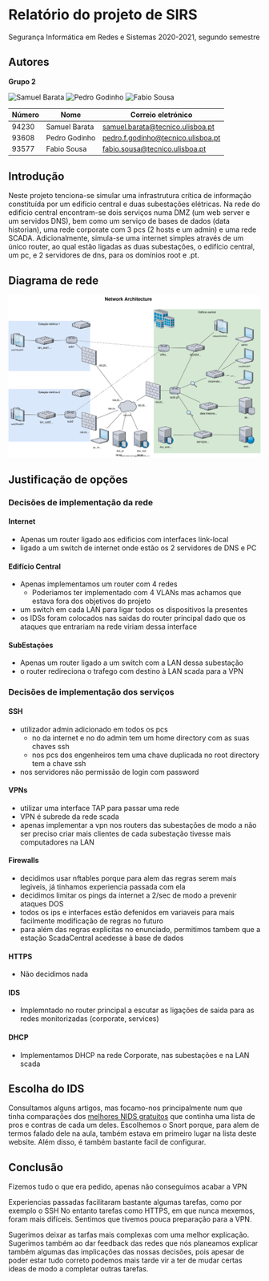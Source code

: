 # Relatório do projeto de SIRS

Segurança Informática em Redes e Sistemas 2020-2021, segundo semestre

## Autores

**Grupo 2**

![Samuel Barata][SamuelPhoto] ![Pedro Godinho][PedroPhoto] ![Fabio Sousa][FabioPhoto]

| Número | Nome              | Correio eletrónico                  |
| -------|-------------------|-------------------------------------|
| 94230  | Samuel Barata     | [samuel.barata@tecnico.ulisboa.pt](mailto:samuel.barata@tecnico.ulisboa.pt)   |
| 93608  | Pedro Godinho      | [pedro.f.godinho@tecnico.ulisboa.pt](mailto:pedro.f.godinho@tecnico.ulisboa.pt)     |
| 93577  | Fabio Sousa     | [fabio.sousa@tecnico.ulisboa.pt](mailto:fabio.sousa@tecnico.ulisboa.pt) |

## Introdução

Neste projeto tenciona-se simular uma infrastrutura crítica de informação constituída por um edifício central e duas subestações elétricas. Na rede do edifício central encontram-se dois serviços numa DMZ (um web server e um servidos DNS), bem como um serviço de bases de dados (data historian), uma rede corporate com 3 pcs (2 hosts e um admin) e uma rede SCADA. Adicionalmente, simula-se uma internet simples através de um único router, ao qual estão ligadas as duas subestações, o edifício central, um pc, e 2 servidores de dns, para os domínios root e .pt.

## Diagrama de rede

![Diagrama](projArch.svg)


## Justificação de opções

### Decisões de implementação da rede

#### Internet
- Apenas um router ligado aos edificios com interfaces link-local
- ligado a um switch de internet onde estão os 2 servidores de DNS e PC
#### Edifício Central
- Apenas implementamos um router com 4 redes
    - Poderiamos ter implementado com 4 VLANs mas achamos que estava fora dos objetivos do projeto
- um switch em cada LAN para ligar todos os dispositivos la presentes
- os IDSs foram colocados nas saidas do router principal dado que os ataques que entrariam na rede viriam dessa interface
#### SubEstações
- Apenas um router ligado a um switch com a LAN dessa subestação
- o router redireciona o trafego com destino à LAN scada para a VPN

### Decisões de implementação dos serviços

#### SSH
- utilizador admin adicionado em todos os pcs
    - no da internet e no do admin tem um home directory com as suas chaves ssh
    - nos pcs dos engenheiros tem uma chave duplicada no root directory tem a chave ssh
- nos servidores não permissão de login com password
#### VPNs
- utilizar uma interface TAP para passar uma rede
- VPN é subrede da rede scada
- apenas implementar a vpn nos routers das subestações de modo a não ser preciso criar mais clientes de cada subestação tivesse mais computadores na LAN
#### Firewalls
- decidimos usar nftables porque para alem das regras serem mais legiveis, já tinhamos experiencia passada com ela
- decidimos limitar os pings da internet a 2/sec de modo a prevenir ataques DOS
- todos os ips e interfaces estão defenidos em variaveis para mais facilmente modificação de regras no futuro
- para além das regras explicitas no enunciado, permitimos tambem que a estação ScadaCentral acedesse à base de dados
#### HTTPS
- Não decidimos nada
#### IDS
- Implemntado no router principal a escutar as ligações de saida para as redes monitorizadas (corporate, services)
#### DHCP
- Implementamos DHCP na rede Corporate, nas subestações e na LAN scada

## Escolha do IDS

Consultamos alguns artigos, mas focamo-nos principalmente num que tinha comparações dos [melhores NIDS gratuitos](https://www.upguard.com/blog/top-free-network-based-intrusion-detection-systems-ids-for-the-enterprise) que continha uma lista de pros e contras de cada um deles. Escolhemos o Snort porque, para alem de termos falado dele na aula, também estava em primeiro lugar na lista deste website. Além disso, é também bastante facil de configurar.


## Conclusão

Fizemos tudo o que era pedido, apenas não conseguimos acabar a VPN

Experiencias passadas facilitaram bastante algumas tarefas, como por exemplo o SSH
No entanto tarefas como HTTPS, em que nunca mexemos, foram mais difíceis. Sentimos que tivemos pouca preparação para a VPN.

Sugerimos deixar as tarfas mais complexas com uma melhor explicação. Sugerimos também ao dar feedback das redes que nós planeamos explicar também algumas das implicações das nossas decisões, pois apesar de poder estar tudo correto podemos mais tarde vir a ter de mudar certas ideas de modo a completar outras tarefas.

[SamuelPhoto]: https://fenix.tecnico.ulisboa.pt/user/photo/ist194230
[PedroPhoto]:  https://fenix.tecnico.ulisboa.pt/user/photo/ist193608
[FabioPhoto]:  https://fenix.tecnico.ulisboa.pt/user/photo/ist193577
